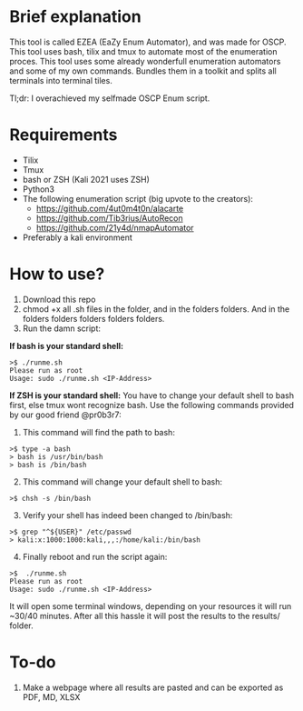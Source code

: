 # Brief explanation
This tool is called EZEA (EaZy Enum Automator), and was made for OSCP. This tool uses bash, tilix and tmux to automate most of the enumeration proces.
This tool uses some already wonderfull enumeration automators and some of my own commands. Bundles them in a toolkit and splits all terminals into terminal tiles. 

Tl;dr: I overachieved my selfmade OSCP Enum script.

# Requirements
- Tilix
- Tmux
- bash or ZSH (Kali 2021 uses ZSH)
- Python3
- The following enumeration script (big upvote to the creators):
  + https://github.com/4ut0m4t0n/alacarte
  + https://github.com/Tib3rius/AutoRecon
  + https://github.com/21y4d/nmapAutomator
- Preferably a kali environment

# How to use?
1. Download this repo
2. chmod +x all .sh files in the folder, and in the folders folders. And in the folders folders folders folders folders.
3. Run the damn script:

**If bash is your standard shell:**
```
>$ ./runme.sh
Please run as root
Usage: sudo ./runme.sh <IP-Address>
```

**If ZSH is your standard shell:**
You have to change your default shell to bash first, else tmux wont recognize bash.
Use the following commands provided by our good friend @pr0b3r7:
1. This command will find the path to bash:
```
>$ type -a bash 
> bash is /usr/bin/bash
> bash is /bin/bash
```
2. This command will change your default shell to bash:
```
>$ chsh -s /bin/bash
```
3. Verify your shell has indeed been changed to /bin/bash:
```
>$ grep "^${USER}" /etc/passwd
> kali:x:1000:1000:kali,,,:/home/kali:/bin/bash
```
4. Finally reboot and run the script again:

```
>$  ./runme.sh
Please run as root
Usage: sudo ./runme.sh <IP-Address>
```

It will open some terminal windows, depending on your resources it will run ~30/40 minutes.
After all this hassle it will post the results to the results/<IP-address> folder.


# To-do
1. Make a webpage where all results are pasted and can be exported as PDF, MD, XLSX


